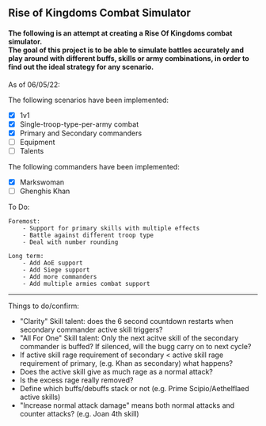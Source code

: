 ## Rise of Kingdoms **Combat Simulator**

#### The following is an attempt at creating a **Rise Of Kingdoms combat simulator**.<br /> The goal of this project is to be able to simulate battles accurately and play around with different buffs, skills or army combinations, in order to find out the ideal strategy for any scenario.

As of 06/05/22:

The following scenarios have been implemented:
- [x] 1v1
- [x] Single-troop-type-per-army combat
- [x] Primary and Secondary commanders
- [ ] Equipment
- [ ] Talents

The following commanders have been implemented:
- [x] Markswoman
- [ ] Ghenghis Khan

To Do:

    Foremost:
        - Support for primary skills with multiple effects
        - Battle against different troop type
        - Deal with number rounding

    Long term:
        - Add AoE support
        - Add Siege support
        - Add more commanders
        - Add multiple armies combat support
---

Things to do/confirm:
- "Clarity" Skill talent: does the 6 second countdown restarts when secondary commander active skill triggers?
- "All For One" Skill talent: Only the next acitve skill of the secondary commander is buffed? If silenced, will the bugg carry on to next cycle?
- If active skill rage requirement of secondary < active skill rage requirement of primary, (e.g. Khan as secondary) what happens?
- Does the active skill give as much rage as a normal attack?
- Is the excess rage really removed?
- Define which buffs/debuffs stack or not (e.g. Prime Scipio/Aethelflaed active skills)
- "Increase normal attack damage" means both normal attacks and counter attacks? (e.g. Joan 4th skill)